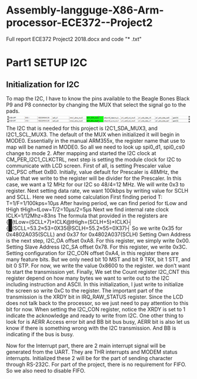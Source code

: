 # Assembly-langguge-X86-Arm-processor-ECE372--Project2
Full report ECE372 Project2 2018.docx and code "* .txt"
# Part1 SETUP I2C
## Initialization for I2C
To map the I2C, I have to know the pins available to the Beagle Bones Black P9 and P8 connector by changing the MUX that select the signal go to the pads.
 ![alt-text](https://github.com/Phasor2/Assembly-langguge-X86-Arm-processor-ECE372--Project2/blob/master/MUX.png)
The I2C that is needed for this project is I2C1_SDA_MUX3, and I2C1_SCL_MUX3. The default of the MUX when initialized it will begin in MODE0. Essentially in the manual ARM355x, the register name that use to map will be named in MODE0. So all we need to look up spi0_d1, spi0_cs0 change to mode 2.
After mapping and started the I2C clock at CM_PER_I2C1_CLKCTRL, next step is setting the module clock for I2C to communicate with LCD screen. First of all, is setting Prescaler value I2C_PSC offset 0xB0. Initially, value default for Prescaler is 48MHz, the value that we write to the register will be divider for the Prescaler. In this case, we want a 12 MHz for our I2C so 48/4=12 MHz. We will write 0x3 to register. 
Next setting data rate, we want 100kbps by writing value for SCLH and SCLL. Here we need some calculation
First finding period T:
T=1/F=1/100kps=10μs
	After having period, we can find period for tLow and tHigh
						tHigh=tLow=T/2=10μs/2=5μs
	Next we find internal rate clock
ICLK=1/12Mhz=83ns
	The formula that provided in the registers are 
{█(tLow=(SCLL+7)×ICLK@tHigh=(SCLH+5)×ICLK)┤
{█(SCLL=53.2≈53=0X35@SCLH=55.2≈55=0X37)┤
	So we write 0x35 for 0x4802A035(SCLL) and 0x37 for 0x4802A037(SCLH)	
Setting Own Address is the next step, I2C_OA offset 0xA8. For this register, we simply write 0x00.
Setting Slave Address I2C_SA offset 0x78. For this register, we write 0x3C.
Setting configuration for I2C_CON offset 0xA4, in this register there are many feature bits. But we only need bit 10 MST and bit 9 TRX, bit 1 STT, and bit 0 STP. For now, we write the value 0x8600 to the register. we don’t want to start the transmission yet.
Finally, We set the Count register I2C_CNT this register depend on how many bytes we want to write out to the I2C including instruction and ASCII. In this initialization, I just write to initialize the screen so write 0xC to the register.
The important part of the transmission is the XRDY bit in IRQ_RAW_STATUS register. Since the LCD does not talk back to the processor, so we just need to pay attention to this bit for now.
When setting the I2C_CON register, notice the XRDY is set to 1 indicate the acknowledge and ready to write from I2C. One other thing to look for is AERR Access error bit and BB bit bus busy, AERR bit is also let us know if there is something wrong with the I2C transmission. And BB is indicating if the bus is busy.
	
Now for the Interrupt part, there are 2 main interrupt signal will be generated from the UART. They are THR interrupts and MODEM status interrupts. Initialized these 2 will be for the part of sending character through RS-232C.
For part of the project, there is no requirement for FIFO. So we also need to disable FIFO.
